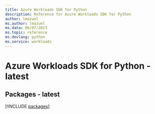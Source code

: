 ```yaml
---
title: Azure Workloads SDK for Python
description: Reference for Azure Workloads SDK for Python
author: lmazuel
ms.author: lmazuel
ms.data: 06/07/2023
ms.topic: reference
ms.devlang: python
ms.service: workloads
---
```

# Azure Workloads SDK for Python - latest
## Packages - latest
[!INCLUDE [packages](workloads-index.md)]